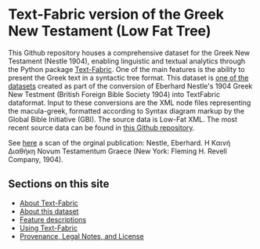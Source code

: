 # Text-Fabric version of the Greek New Testament (Low Fat Tree)

This Github repository houses a comprehensive dataset for the Greek New Testament (Nestle 1904), enabling  linguistic and textual analytics through the Python package [Text-Fabric](tf.md). One of the main features is the ability to present the Greek text in a syntactic tree format. This dataset is [one of the datasets](about.md) created as part of the conversion of Eberhard Nestle's 1904 Greek New Testment (British Foreign Bible Society 1904) into TextFabric dataformat. Input to these conversions are the XML node files representing the macula-greek, formatted according to Syntax diagram markup by the Global Bible Initiative (GBI). The source data is Low-Fat XML. The most recent source data can be found in [this Github repository](https://github.com/Clear-Bible/macula-greek/tree/main/Nestle1904/lowfat).

See [here](https://archive.org/details/the-greek-new-testament-nestle-1904-us-edition/mode/2up) a scan of the orginal publication: Nestle, Eberhard. Η Καινή Διαθήκη Novum Testamentum Graece (New York: Fleming H. Revell Company, 1904).

## Sections on this site

* [About Text-Fabric](tf.md)
* [About this dataset](about.md)
* [Feature descriptions](features/home.md)
* [Using Text-Fabric](usage.md)
* [Provenance, Legal Notes, and License](legal.md)
